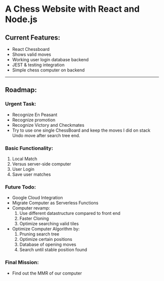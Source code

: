 # A Chess Website with React and Node.js

## Current Features:
- React Chessboard
- Shows valid moves
- Working user login database backend
- JEST & testing integration
- Simple chess computer on backend
___
## Roadmap:

### Urgent Task:
- Recognize En Peasant
- Recognize promotion
- Recognize Victory and Checkmates
- Try to use one single ChessBoard and keep the moves I did on stack
  Undo move after search tree end.

### Basic Functionality:
1. Local Match
2. Versus server-side computer
3. User Login
4. Save user matches

### Future Todo:
- Google Cloud Integration
- Migrate Computer as Serverless Functions
- Computer revamp:
  1. Use different datastructure compared to front end
  2. Faster Cloning
  3. Optimize searching valid tiles
- Optimize Computer Algorithm by:
  1. Pruning search tree
  2. Optimize certain positions
  3. Database of opening moves
  4. Search until stable position found
  
### Final Mission:
- Find out the MMR of our computer
